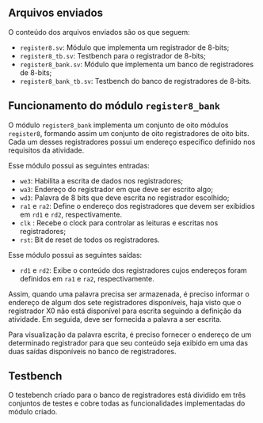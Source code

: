 ## Arquivos enviados

O conteúdo dos arquivos enviados são os que seguem:

* `register8.sv`: Módulo que implementa um registrador de 8-bits;
* `register8_tb.sv`: Testbench para o registrador de 8-bits;
* `register8_bank.sv`: Módulo que implementa um banco de registradores de 8-bits;
* `register8_bank_tb.sv`: Testbench do banco de registradores de 8-bits.

## Funcionamento do módulo  `register8_bank`

O módulo `register8_bank` implementa um conjunto de oito módulos `register8`, formando assim um conjunto de oito registradores de oito bits.
Cada um desses registradores possui um endereço específico definido nos requisitos da atividade.

Esse módulo possui as seguintes entradas:
* `we3`: Habilita a escrita de dados nos registradores;
* `wa3`: Endereço do registrador em que deve ser escrito algo;
* `wd3`: Palavra de 8 bits que deve escrita no registrador escolhido;
* `ra1` e `ra2`: Define o endereço dos registradores que devem ser exibidios em `rd1` e `rd2`, respectivamente.
* `clk` : Recebe o clock para controlar as leituras e escritas nos registradores;
* `rst`: Bit de reset de todos os registradores. 

Esse módulo possui as seguintes saídas:
* `rd1` e `rd2`: Exibe o conteúdo dos registradores cujos endereços foram definidos em `ra1` e `ra2`, respectivamente. 


Assim, quando uma palavra precisa ser armazenada, é preciso informar o endereço de algum dos sete registradores disponíveis, haja visto que o registrador X0 não está disponível para escrita seguindo a definição da atividade. Em seguida, deve ser fornecida a palavra a ser escrita. 

Para visualização da palavra escrita, é preciso fornecer o endereço de um determinado registrador para que seu conteúdo seja exibido em uma das duas saídas disponíveis no banco de registradores. 

## Testbench

O testebench criado para o banco de registradores está dividido em três conjuntos de testes e cobre todas as funcionalidades implementadas do módulo criado.


